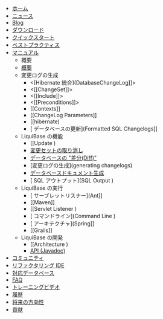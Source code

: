   * [ホーム](../home)
  * [ニュース](http://blog.liquibase.org/search/label/Announcement)
  * [Blog](http://blog.liquibase.org/)
  * [ダウンロード](../download)
  * [クイックスタート](../quickstart)
  * [ベストプラクティス](../bestpractices)
  * [マニュアル](home)
    *  概要
      * [ 概要](overview )
    * 変更ログの生成
      * <[Hibernate 統合](DatabaseChangeLog]]>
      * <[[ChangeSet]]>
      * <[[Include]]>
      * <[[Preconditions]]>
      * [[Contexts]]
      * [[ChangeLog Parameters]]
      * [[hibernate)
      * [ データベースの更新](Formatted SQL Changelogs]]
    * LiquiBase の機能
      * [[Update )
      * [ 変更セットの取り消し](Rollback )
      * [ データベースの "差分(Diff)"](Diff )
      * [変更ログの生成](generating changelogs)
      * [ データベースドキュメント生成](DBDoc )
      * [ SQL アウトプット](SQL Output )
    * LiquiBase の実行
      * [ サーブレットリスナー](Ant]]
      * [[Maven]]
      * [[Servlet Listener )
      * [ コマンドライン](Command Line )
      * [ アーキテクチャ](Spring]]
      * [[Grails]]
    * LiquiBase の開発
      * [[Architecture )
      * [API (Javadoc)](http://www.liquibase.org/manual/latest/api/index.html)
  * [コミュニティ](../community)
  * [リファクタリング IDE](../ide/home)
  * [対応データベース](../databases)
  * [FAQ](../faq)
  * [トレーニングビデオ](../training)
  * [履歴](../history)
  * [将来の方向性](../future)
  * [ 貢献](../Contributing )